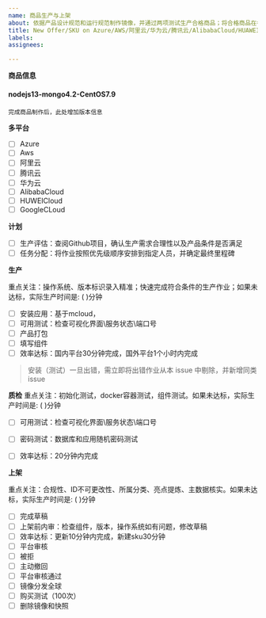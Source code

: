 ```yaml
---
name: 商品生产与上架
about: 依据产品设计规范和运行规范制作镜像，并通过两项测试生产合格商品；将合格商品在各大云平台上架
title: New Offer/SKU on Azure/AWS/阿里云/华为云/腾讯云/AlibabaCloud/HUAWEICLOUD
labels: 
assignees: 

---
```



**商品信息**

#### nodejs13-mongo4.2-CentOS7.9

```
完成商品制作后，此处增加版本信息
```

**多平台**

- [ ] Azure
- [ ] Aws
- [ ] 阿里云
- [ ] 腾讯云
- [ ] 华为云
- [ ] AlibabaCloud
- [ ] HUWEICloud
- [ ] GoogleCLoud

**计划**

- [ ] 生产评估：查阅Github项目，确认生产需求合理性以及产品条件是否满足
- [ ] 任务分配：将作业按照优先级顺序安排到指定人员，并确定最终里程碑

**生产**

重点关注：操作系统、版本标识录入精准；快速完成符合条件的生产作业；如果未达标，实际生产时间是: ( )分钟

- [ ] 安装应用：基于mcloud，
- [ ] 可用测试：检查可视化界面\服务状态\端口号
- [ ] 产品打包
- [ ] 填写组件
- [ ] 效率达标：国内平台30分钟完成，国外平台1个小时内完成

> 安装（测试）一旦出错，需立即将出错作业从本 issue 中剔除，并新增同类 issue  

**质检**
重点关注：初始化测试，docker容器测试，组件测试。如果未达标，实际生产时间是: ( )分钟
  
- [ ] 可用测试：检查可视化界面\服务状态\端口号
- [ ] 密码测试：数据库和应用随机密码测试
- [ ] 效率达标：20分钟内完成

  

**上架**

重点关注：合规性、ID不可更改性、所属分类、亮点提炼、主数据核实。如果未达标，实际生产时间是: ( )分钟

- [ ] 完成草稿
- [ ] 上架前内审：检查组件，版本，操作系统如有问题，修改草稿
- [ ] 效率达标：更新10分钟内完成，新建sku30分钟
- [ ] 平台审核
- [ ] 被拒
- [ ] 主动撤回
- [ ] 平台审核通过
- [ ] 镜像分发全球
- [ ] 购买测试（100次）
- [ ] 删除镜像和快照
